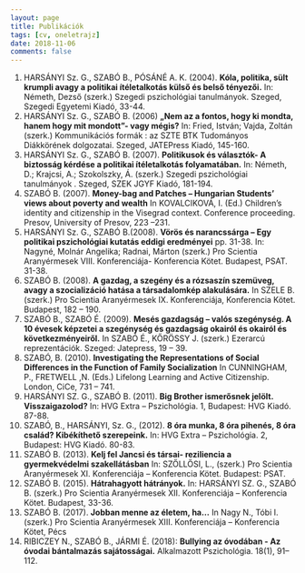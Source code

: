 ```yaml
---
layout: page
title: Publikációk
tags: [cv, oneletrajz]
date: 2018-11-06
comments: false
---
```


1. HARSÁNYI Sz. G., SZABÓ B., PÓSÁNÉ A. K. (2004). __Kóla, politika, sült krumpli avagy a politikai ítéletalkotás külső és belső tényezői.__ In: Németh, Dezső (szerk.) Szegedi pszichológiai tanulmányok. Szeged, Szegedi Egyetemi Kiadó, 33-44.
2. HARSÁNYI Sz. G., SZABÓ B. (2006) __„Nem az a fontos, hogy ki mondta, hanem hogy mit mondott”- vagy mégis?__ In: Fried, István; Vajda, Zoltán (szerk.) Kommunikációs formák : az SZTE BTK Tudományos Diákkörének dolgozatai. Szeged, JATEPress Kiadó, 145-160.
3. HARSÁNYI Sz. G., SZABÓ B. (2007). __Politikusok és választók- A biztosság kérdése a politikai ítéletalkotás folyamatában.__ In: Németh, D.; Krajcsi, A.; Szokolszky, Á. (szerk.) Szegedi pszichológiai tanulmányok . Szeged, SZEK JGYF Kiadó, 181-194.
4. SZABÓ B. (2007). __Money-bag and Patches – Hungarian Students’ views about poverty and wealth__ In  KOVALCIKOVÁ, I. (Ed.) Children’s identity and citizenship in the Visegrad context. Conference proceeding. Presov, University of Presov, 223 –231.
5. HARSÁNYI Sz. G., SZABÓ B.(2008). __Vörös és narancssárga – Egy politikai pszichológiai kutatás eddigi eredményei__ pp. 31-38. In: Nagyné, Molnár Angelika; Radnai, Márton (szerk.) Pro Scientia Aranyérmesek VIII. Konferenciája- Konferencia Kötet. Budapest, PSAT. 31-38.
6. SZABÓ B. (2008). __A gazdag, a szegény és a rózsaszín szemüveg, avagy a szocializáció hatása a társadalomkép alakulására.__ In SZELE B. (szerk.) Pro Scientia Aranyérmesek IX. Konferenciája, Konferencia Kötet. Budapest, 182 – 190.
7. SZABÓ B., SZABÓ É. (2009). __Mesés gazdagság – valós szegénység. A 10 évesek képzetei a szegénység és gazdagság okairól és okairól és következményeiről.__ In SZABÓ É., KŐRÖSSY J. (szerk.) Ezerarcú reprezentációk. Szeged: Jatepress, 19 – 39.
8. SZABÓ, B. (2010). __Investigating the Representations of Social Differences in the Function of Family Socialization__ In CUNNINGHAM, P., FRETWELL ,N. (Eds.) Lifelong Learning and Active Citizenship. London, CiCe, 731 – 741. 
9. HARSÁNYI SZ. G., SZABÓ B. (2011). __Big Brother ismerősnek jelölt. Visszaigazolod?__ In: HVG Extra – Pszichológia. 1, Budapest: HVG Kiadó. 87-88.
10.	SZABÓ, B., HARSÁNYI, Sz. G., (2012). __8 óra munka, 8 óra pihenés, 8 óra család? Kibékíthető szerepeink.__ In: HVG Extra – Pszichológia. 2, Budapest: HVG Kiadó. 80-83.
11. SZABÓ B. (2013).  __Kelj fel Jancsi és társai- reziliencia a gyermekvédelmi szakellátásban__ In: SZŐLLŐSI, L., (szerk.) Pro Scientia Aranyérmesek XI. Konferenciája – Konferencia Kötet. Budapest: PSAT.
12. SZABÓ B. (2015). __Hátrahagyott hátrányok.__ In: HARSÁNYI SZ. G., SZABÓ B. (szerk.) Pro Scientia Aranyérmesek XII. Konferenciája – Konferencia Kötet. Budapest, 33-36.
13.	SZABÓ B. (2017). __Jobban menne az életem, ha…__ In Nagy N., Tóbi I. (szerk.) Pro Scientia Aranyérmesek XIII. Konferenciája – Konferencia Kötet, Pécs
14. RIBICZEY N., SZABÓ B., JÁRMI É. (2018): __Bullying az óvodában - Az óvodai bántalmazás sajátosságai.__ Alkalmazott Pszichológia. 18(1), 91–112.
